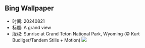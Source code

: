 ## Bing Wallpaper
- 时间: 20240821
- 标题: A grand view
- 版权: Sunrise at Grand Teton National Park, Wyoming (© Kurt Budliger/Tandem Stills + Motion)
![](https://cn.bing.com/th?id=OHR.TetonSunrise_EN-US0849252457_UHD.jpg&rf=LaDigue_UHD.jpg&pid=hp&w=3840&h=2160&rs=1&c=4)

